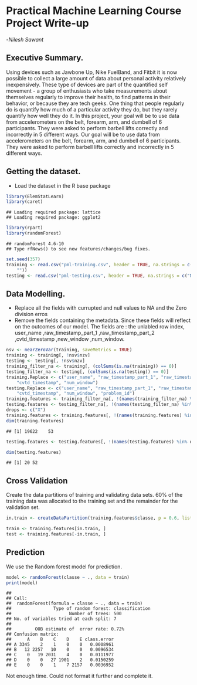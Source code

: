 Practical Machine Learning Course Project Write-up
========================================================
-*Nilesh Sawant*

## Executive Summary.

Using devices such as Jawbone Up, Nike FuelBand, and Fitbit it is now possible to collect a large amount of data about personal activity relatively inexpensively. These type of devices are part of the quantified self movement - a group of enthusiasts who take measurements about themselves regularly to improve their health, to find patterns in their behavior, or because they are tech geeks. One thing that people regularly do is quantify how much of a particular activity they do, but they rarely quantify how well they do it. In this project, your goal will be to use data from accelerometers on the belt, forearm, arm, and dumbell of 6 participants. They were asked to perform barbell lifts correctly and incorrectly in 5 different ways.
Our goal will be to use data from accelerometers on the belt, forearm, arm, and dumbell of 6 participants. They were asked to perform barbell lifts correctly and incorrectly in 5 different ways.


## Getting the dataset.

* Load the dataset in the R base package

```r
library(ElemStatLearn)
library(caret)
```

```
## Loading required package: lattice
## Loading required package: ggplot2
```

```r
library(rpart)
library(randomForest)
```

```
## randomForest 4.6-10
## Type rfNews() to see new features/changes/bug fixes.
```

```r
set.seed(357)
training <- read.csv("pml-training.csv", header = TRUE, na.strings = c("NA", 
    ""))
testing <- read.csv("pml-testing.csv", header = TRUE, na.strings = c("NA", ""))
```


## Data Modelling.

* Replace all the fields with currupted and null values to NA and the Zero division erros
* Remove the fields containing the metadata. Since these fields will reflect on the outcomes of our model. The fields are : the unlabled row index, user_name ,raw_timestamp_part_1 ,raw_timestamp_part_2 ,cvtd_timestamp ,new_window ,num_window.


```r
nsv <- nearZeroVar(training, saveMetrics = TRUE)
training <- training[, !nsv$nzv]
testing <- testing[, !nsv$nzv]
training_filter_na <- training[, (colSums(is.na(training)) == 0)]
testing_filter_na <- testing[, (colSums(is.na(testing)) == 0)]
training.Replace <- c("user_name", "raw_timestamp_part_1", "raw_timestamp_part_2", 
    "cvtd_timestamp", "num_window")
testing.Replace <- c("user_name", "raw_timestamp_part_1", "raw_timestamp_part_2", 
    "cvtd_timestamp", "num_window", "problem_id")
training.features <- training_filter_na[, !(names(training_filter_na) %in% training.Replace)]
testing.features <- testing_filter_na[, !(names(testing_filter_na) %in% testing.Replace)]
drops <- c("X")
training.features <- training.features[, !(names(training.features) %in% drops)]
dim(training.features)
```

```
## [1] 19622    53
```

```r
testing.features <- testing.features[, !(names(testing.features) %in% drops)]

dim(testing.features)
```

```
## [1] 20 52
```


## Cross Validation

Create the data partitions of training and validating data sets. 60% of the training data was allocated to the training set and the remainder for the validation set.


```r
in.train <- createDataPartition(training.features$classe, p = 0.6, list = FALSE)

train <- training.features[in.train, ]
test <- training.features[-in.train, ]
```

## Prediction

We use the Random forest model for prediction.


```r
model <- randomForest(classe ~ ., data = train)
print(model)
```

```
## 
## Call:
##  randomForest(formula = classe ~ ., data = train) 
##                Type of random forest: classification
##                      Number of trees: 500
## No. of variables tried at each split: 7
## 
##         OOB estimate of  error rate: 0.72%
## Confusion matrix:
##      A    B    C    D    E class.error
## A 3345    2    1    0    0   0.0008961
## B   12 2257   10    0    0   0.0096534
## C    0   19 2031    4    0   0.0111977
## D    0    0   27 1901    2   0.0150259
## E    0    0    1    7 2157   0.0036952
```


Not enough time. Could not format it further and complete it.

